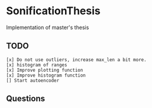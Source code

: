 # SonificationThesis
Implementation of master's thesis


## TODO

    [x] Do not use outliers, increase max_len a bit more.
    [x] histogram of ranges
    [x] Improve plotting function
    [x] Improve histogram function
    [] Start autoencoder
 
## Questions

